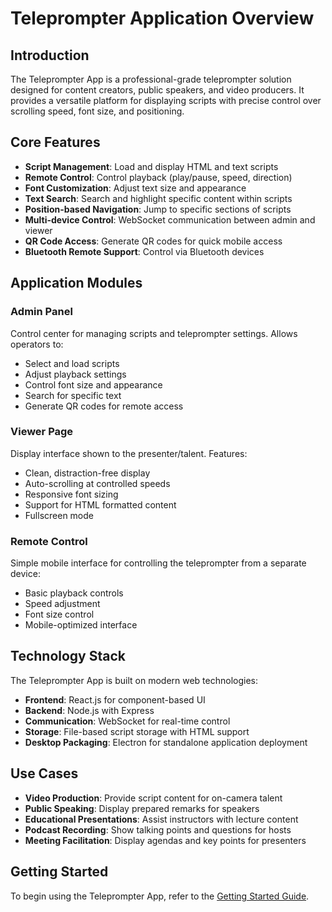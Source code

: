 # Teleprompter Application Overview

## Introduction

The Teleprompter App is a professional-grade teleprompter solution designed for content creators, public speakers, and video producers. It provides a versatile platform for displaying scripts with precise control over scrolling speed, font size, and positioning.

## Core Features

- **Script Management**: Load and display HTML and text scripts
- **Remote Control**: Control playback (play/pause, speed, direction)
- **Font Customization**: Adjust text size and appearance
- **Text Search**: Search and highlight specific content within scripts
- **Position-based Navigation**: Jump to specific sections of scripts
- **Multi-device Control**: WebSocket communication between admin and viewer
- **QR Code Access**: Generate QR codes for quick mobile access
- **Bluetooth Remote Support**: Control via Bluetooth devices

## Application Modules

### Admin Panel

Control center for managing scripts and teleprompter settings. Allows operators to:
- Select and load scripts
- Adjust playback settings
- Control font size and appearance
- Search for specific text
- Generate QR codes for remote access

### Viewer Page

Display interface shown to the presenter/talent. Features:
- Clean, distraction-free display
- Auto-scrolling at controlled speeds
- Responsive font sizing
- Support for HTML formatted content
- Fullscreen mode

### Remote Control

Simple mobile interface for controlling the teleprompter from a separate device:
- Basic playback controls
- Speed adjustment
- Font size control
- Mobile-optimized interface

## Technology Stack

The Teleprompter App is built on modern web technologies:

- **Frontend**: React.js for component-based UI
- **Backend**: Node.js with Express
- **Communication**: WebSocket for real-time control
- **Storage**: File-based script storage with HTML support
- **Desktop Packaging**: Electron for standalone application deployment

## Use Cases

- **Video Production**: Provide script content for on-camera talent
- **Public Speaking**: Display prepared remarks for speakers
- **Educational Presentations**: Assist instructors with lecture content
- **Podcast Recording**: Show talking points and questions for hosts
- **Meeting Facilitation**: Display agendas and key points for presenters

## Getting Started

To begin using the Teleprompter App, refer to the [Getting Started Guide](./getting-started.md).